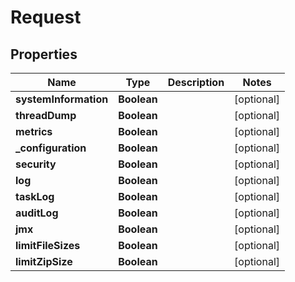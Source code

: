 # Request

## Properties
Name | Type | Description | Notes
------------ | ------------- | ------------- | -------------
**systemInformation** | **Boolean** |  |  [optional]
**threadDump** | **Boolean** |  |  [optional]
**metrics** | **Boolean** |  |  [optional]
**_configuration** | **Boolean** |  |  [optional]
**security** | **Boolean** |  |  [optional]
**log** | **Boolean** |  |  [optional]
**taskLog** | **Boolean** |  |  [optional]
**auditLog** | **Boolean** |  |  [optional]
**jmx** | **Boolean** |  |  [optional]
**limitFileSizes** | **Boolean** |  |  [optional]
**limitZipSize** | **Boolean** |  |  [optional]
